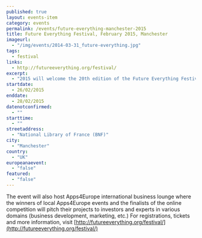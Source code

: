 ```yaml
---
published: true
layout: events-item
category: events
permalink: /events/future-everything-manchester-2015
title: Future Everything Festival, February 2015, Manchester
imageurl: 
  - "/img/events/2014-03-31_future-everything.jpg"
tags: 
  - festival
links:
  - http://futureeverything.org/festival/
excerpt:
  - "2015 will welcome the 20th edition of the Future Everything Festival. Artists, designers, city makers, activists, technologists and business people will get together in Manchester’s stunning Town Hall to discover, share and experience new ideas about the future."
startdate:
  - 26/02/2015
enddate:
  - 28/02/2015
datenotconfirmed:
  - ""
starttime:
  - ""
streetaddress:
  - "National Library of France (BNF)"
city:
  - "Manchester"
country:
  - "UK"
europeanaevent:
  - "false"
featured:
  - "false"
---
```

The event will also host Apps4Europe international business lounge where the winners of local Apps4Europe events and the finalists of the online competition will pitch their projects to investors and experts in various domains (business development, marketing, etc.) For registrations, tickets and more information, visit [http://futureeverything.org/festival/](http://futureeverything.org/festival/) 
